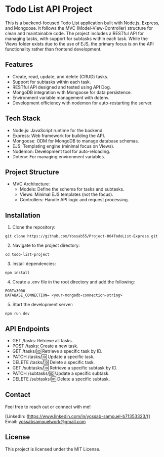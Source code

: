 # Todo List API Project
This is a backend-focused Todo List application built with Node.js, Express, and Mongoose. It follows the MVC (Model-View-Controller) structure for clean and maintainable code. The project includes a RESTful API for managing tasks, with support for subtasks within each task. While the Views folder exists due to the use of EJS, the primary focus is on the API functionality rather than frontend development.

## Features
* Create, read, update, and delete (CRUD) tasks.
* Support for subtasks within each task.
* RESTful API designed and tested using API Dog.
* MongoDB integration with Mongoose for data persistence.
* Environment variable management with dotenv.
* Development efficiency with nodemon for auto-restarting the server.

## Tech Stack
* Node.js: JavaScript runtime for the backend.
* Express: Web framework for building the API.
* Mongoose: ODM for MongoDB to manage database schemas.
* EJS: Templating engine (minimal focus on Views).
* Nodemon: Development tool for auto-reloading.
* Dotenv: For managing environment variables.

## Project Structure
* MVC Architecture:
  * Models: Define the schema for tasks and subtasks.
  * Views: Minimal EJS templates (not the focus).
  * Controllers: Handle API logic and request processing.

## Installation
1. Clone the repository:
```
git clone https://github.com/Yossab55/Project-004TodoList-Express.git
```
2. Navigate to the project directory:
```
cd todo-list-project
```
3. Install dependencies:
```
npm install
```
4. Create a .env file in the root directory and add the following:
```
PORT=3000
DATABASE_CONNECTION= <your-mongodb-connection-string>
```
5. Start the development server:
```
npm run dev
```

## API Endpoints
* GET /tasks: Retrieve all tasks.
* POST /tasks: Create a new task.
* GET /tasks/:id: Retrieve a specific task by ID.
* PATCH /tasks/:id: Update a specific task.
* DELETE /tasks/:id: Delete a specific task.
* GET /subtasks/:id: Retrieve a specific subtask by ID.
* PATCH /subtasks/:id: Update a specific subtask.
* DELETE /subtasks/:id: Delete a specific subtask.

## Contact
Feel free to reach out or connect with me!

[LinkedIn: (https://www.linkedin.com/in/yossab-samouel-b71353323/)]
Email: yossabsamouelwork@gmail.com

## License
This project is licensed under the MIT License.
